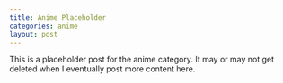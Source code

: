 ```yaml
---
title: Anime Placeholder
categories: anime
layout: post
---
```

This is a placeholder post for the anime category. It may or may not get deleted when I eventually post more content here.
